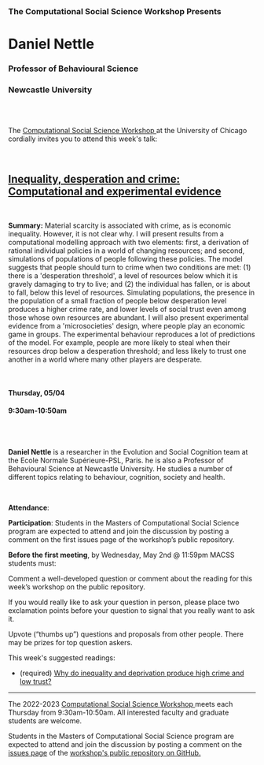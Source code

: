 <br>

<h3 class=pfblock-header> The Computational Social Science Workshop Presents </h3>

<h1 class=pfblock-header3> Daniel Nettle</h1>
<h3 class=pfblock-header3> Professor of Behavioural Science </h3>
<h3 class=pfblock-header3> Newcastle University </h3>

<br><br>

<p class=pfblock-header3>The <a href="https://macss.uchicago.edu/content/computation-workshop"> Computational Social Science Workshop </a> at the University of Chicago cordially invites you to attend this week's talk:</p>

<br>

<div class=pfblock-header3>
<h2 class=pfblock-header>
  <a href=https://github.com/uchicago-computation-workshop/Spring2023/blob/main/05_04_Daniel_Nettle/Why%20do%20inequality%20and%20deprivation%20produce%20high%20crime%20and%20low%20trust%3F.pdf> Inequality, desperation and crime: Computational and experimental evidence </a>
</h2>

<br>
</div>

<p class=footertext2>

**Summary:** Material scarcity is associated with crime, as is economic inequality. However, it is not clear why. I will present results from a computational modelling approach with two elements: first, a derivation of rational individual policies in a world of changing resources; and second, simulations of populations of people following these policies. The model suggests that people should turn to crime when two conditions are met: (1) there is a 'desperation threshold', a level of resources below which it is gravely damaging to try to live; and (2) the individual has fallen, or is about to fall, below this level of resources. Simulating populations, the presence in the population of a small fraction of people below desperation level produces a higher crime rate, and lower levels of social trust even among those whose own resources are abundant. I will also present experimental evidence from a 'microsocieties' design, where people play an economic game in groups. The experimental behaviour reproduces a lot of predictions of the model. For example, people are more likely to steal when their resources drop below a desperation threshold; and less likely to trust one another in a world where many other players are desperate. 


</p>

<br>

<h4 class=pfblock-header3> Thursday, 05/04 </h4>
<h4 class=pfblock-header3> 9:30am-10:50am </h4>

<br><br>

<p class=footertext2>

**Daniel Nettle** is a researcher in the Evolution and Social Cognition team at the Ecole Normale Supérieure-PSL, Paris. he is also a Professor of Behavioural Science at Newcastle University. He studies a number of different topics relating to behaviour, cognition, society and health.

</p>

<br>

<p class=footertext2>

**Attendance**: 

**Participation**: Students in the Masters of Computational Social Science program are expected to attend and join the discussion by posting a comment on the first issues page of the workshop’s public repository.

**Before the first meeting**, by Wednesday, May 2nd @ 11:59pm MACSS students must:

Comment a well-developed question or comment about the reading for this week’s workshop on the public repository.

If you would really like to ask your question in person, please place two exclamation points before your question to signal that you really want to ask it.

Upvote (“thumbs up”) questions and proposals from other people. There may be prizes for top question askers.
</p>

This week's suggested readings:

- (required) [Why do inequality and deprivation produce high crime and low trust?](https://github.com/uchicago-computation-workshop/Spring2023/blob/main/05_04_Daniel_Nettle/Why%20do%20inequality%20and%20deprivation%20produce%20high%20crime%20and%20low%20trust%3F.pdf)

---

<p class=footertext> The 2022-2023 <a href="https://macss.uchicago.edu/content/computation-workshop"> Computational Social Science Workshop </a> meets each Thursday from 9:30am-10:50am. All interested faculty and graduate students are welcome.</p>

<p class=footertext>Students in the Masters of Computational Social Science program are expected to attend and join the discussion by posting a comment on the <a href=https://github.com/uchicago-computation-workshop/Spring2023/issues/4>issues page</a> of the <a href=https://github.com/uchicago-computation-workshop/Spring2023>workshop's public repository on GitHub.</a></p>
